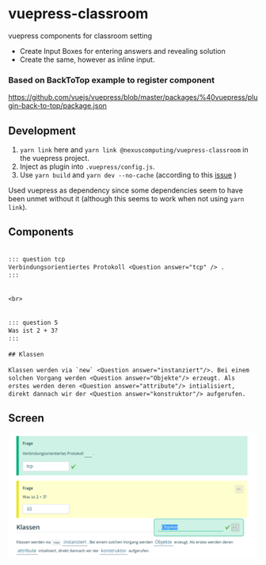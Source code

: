 # vuepress-classroom

vuepress components for classroom setting

- Create Input Boxes for entering answers and revealing solution
- Create the same, however as inline input.

### Based on BackToTop example to register component

https://github.com/vuejs/vuepress/blob/master/packages/%40vuepress/plugin-back-to-top/package.json

## Development

1. `yarn link` here and `yarn link @nexuscomputing/vuepress-classroom` in the vuepress project.
2. Inject as plugin into `.vuepress/config.js`.
3. Use `yarn build` and `yarn dev --no-cache` (according to this [issue](https://github.com/vuejs/vuepress/issues/1580#issuecomment-489713715) )


Used vuepress as dependency since some dependencies seem to have been unmet without it (although this seems to work when not using `yarn link`).

## Components

```

::: question tcp
Verbindungsorientiertes Protokoll <Question answer="tcp" /> .
:::


<br>


::: question 5
Was ist 2 + 3?
:::

## Klassen

Klassen werden via `new` <Question answer="instanziert"/>. Bei einem solchen Vorgang werden <Question answer="Objekte"/> erzeugt. Als erstes werden deren <Question answer="attribute"/> intialisiert, direkt dannach wir der <Question answer="konstruktor"/> aufgerufen.

```

## Screen

![](./screen.png)
